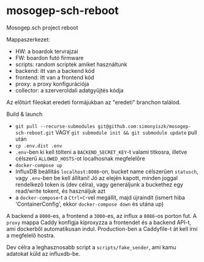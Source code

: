 # mosogep-sch-reboot
Mosogep.sch project reboot

Mappaszerkezet:
- HW: a boardok tervrajzai
- FW: boardon futó firmware
- scripts: random scriptek amiket használtunk
- backend: itt van a backend kód
- frontend: itt van a frontend kód
- proxy: a proxy konfigurációja
- collector: a szerveroldali adatgyűjtés kódja

Az előtúrt fileokat eredeti formájukban az "eredeti" branchon találod.

Build & launch
- `git pull --recurse-submodules git@github.com:simonyiszk/mosogep-sch-reboot.git` VAGY `git submodule init && git submodule update` pull után
- `cp .env.dist .env`
- `.env`-ben ki kell tölteni a `BACKEND_SECRET_KEY`-t valami titkosra, illetve célszerű `ALLOWED_HOSTS`-ot localhosnak megfelelőre
- `docker-compose up`
- InfluxDB beállítás `localhost:8086`-on, bucket name célszerűen `statusch`, vagy `.env`-ben be kell állítani!
  Jó az elején kapott, minden joggal rendelkező token is (dev célra), vagy generáljunk a buckethez egy read/write tokent, és használjuk azt
- a `docker-compose`-t a `Ctrl+C`-vel megállít, majd újraindít (ismert hiba 'ContainerConfig', ekkor `docker-compose down` és utána up)


A backend a `8000`-es, a frontend a `3000`-es, az influx a `8086`-os porton fut. A `proxy` mappa Caddy konfigja kiproxyzza a frontendet és a backend API-t, ami dockerből automatikusan indul. Production-ben a Caddyfile-t át kell írni a megfelelő hostra.

Dev célra a leghasznosabb script a `scripts/fake_sender`, ami kamu adatokat küld az influxdb-be.